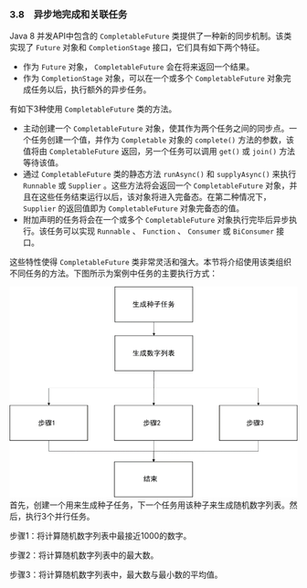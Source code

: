 ### 3.8　异步地完成和关联任务

Java 8 并发API中包含的 `CompletableFuture` 类提供了一种新的同步机制。该类实现了 `Future` 对象和 `CompletionStage` 接口，它们具有如下两个特征。

+ 作为 `Future` 对象， `CompletableFuture` 会在将来返回一个结果。
+ 作为 `CompletionStage` 对象，可以在一个或多个 `CompletableFuture` 对象完成任务以后，执行额外的异步任务。

有如下3种使用 `CompletableFuture` 类的方法。

+ 主动创建一个 `CompletableFuture` 对象，使其作为两个任务之间的同步点。一个任务创建一个值，并作为 `Completable` 对象的 `complete()` 方法的参数，该值将由 `CompletableFuture` 返回，另一个任务可以调用 `get()` 或 `join()` 方法等待该值。
+ 通过 `CompletableFuture` 类的静态方法 `runAsync()` 和 `supplyAsync()` 来执行 `Runnable` 或 `Supplier` 。这些方法将会返回一个 `CompletableFuture` 对象，并且在这些任务结束运行以后，该对象将进入完备态。在第二种情况下， `Supplier` 的返回值即为 `CompletableFuture` 对象完备态的值。
+ 附加声明的任务将会在一个或多个 `CompletableFuture` 对象执行完毕后异步执行。该任务可以实现 `Runnable` 、 `Function` 、 `Consumer` 或 `BiConsumer` 接口。

这些特性使得 `CompletableFuture` 类非常灵活和强大。本节将介绍使用该类组织不同任务的方法。下图所示为案例中任务的主要执行方式：

![31.png](../images/31.png)
首先，创建一个用来生成种子任务，下一个任务用该种子来生成随机数字列表。然后，执行3个并行任务。

步骤1：将计算随机数字列表中最接近1000的数字。

步骤2：将计算随机数字列表中的最大数。

步骤3：将计算随机数字列表中，最大数与最小数的平均值。

